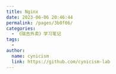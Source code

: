 ```yaml
---
title: Nginx
date: 2023-06-06 20:46:44
permalink: /pages/3b0f06/
categories:
  - 《瑞吉外卖》学习笔记
tags:
  - 
author: 
  name: cynicism
  link: https://github.com/cynicism-lab
---
```

